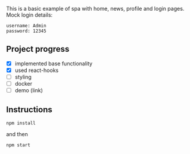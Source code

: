 
This is a basic example of spa with home, news, profile and login pages.
Mock login details:
```
username: Admin
password: 12345
```

## Project progress

- [x] implemented base functionality
- [x] used react-hooks
- [ ] styling
- [ ] docker
- [ ] demo (link)

## Instructions

```
npm install
```
and then
```
npm start
```
